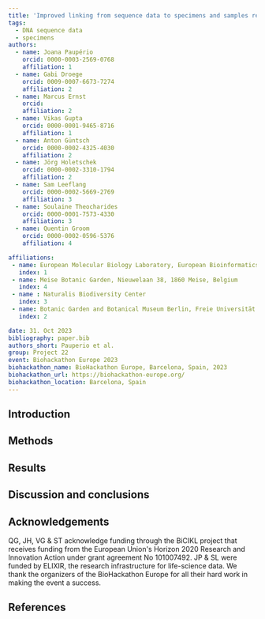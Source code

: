 ```yaml
---
title: 'Improved linking from sequence data to specimens and samples repositories'
tags:
  - DNA sequence data
  - specimens
authors:
  - name: Joana Paupério
    orcid: 0000-0003-2569-0768
    affiliation: 1
  - name: Gabi Droege
    orcid: 0009-0007-6673-7274
    affiliation: 2
  - name: Marcus Ernst
    orcid: 
    affiliation: 2
  - name: Vikas Gupta
    orcid: 0000-0001-9465-8716
    affiliation: 1
  - name: Anton Güntsch
    orcid: 0000-0002-4325-4030
    affiliation: 2
  - name: Jörg Holetschek
    orcid: 0000-0002-3310-1794
    affiliation: 2
  - name: Sam Leeflang
    orcid: 0000-0002-5669-2769
    affiliation: 3
  - name: Soulaine Theocharides
    orcid: 0000-0001-7573-4330
    affiliation: 3
  - name: Quentin Groom
    orcid: 0000-0002-0596-5376
    affiliation: 4

affiliations:
 - name: European Molecular Biology Laboratory, European Bioinformatics Institute, Wellcome Genome Campus, Hinxton, Cambridge, CB10 1SD, United Kingdom
   index: 1
 - name: Meise Botanic Garden, Nieuwelaan 38, 1860 Meise, Belgium
   index: 4
 - name : Naturalis Biodiversity Center
   index: 3
 - name: Botanic Garden and Botanical Museum Berlin, Freie Universität Berlin, Koenigin-Luise-Str. 6-8, 14195 Berlin, Germany
   index: 2

date: 31. Oct 2023
bibliography: paper.bib
authors_short: Pauperio et al.
group: Project 22
event: Biohackathon Europe 2023
biohackathon_name: BioHackathon Europe, Barcelona, Spain, 2023
biohackathon_url: https://biohackathon-europe.org/
biohackathon_location: Barcelona, Spain
---
```


## Introduction

## Methods

## Results
## Discussion and conclusions

## Acknowledgements
QG, JH, VG & ST acknowledge funding through the BiCIKL project that receives funding from the European Union's Horizon 2020 Research and Innovation Action under grant agreement No 101007492. JP & SL were funded by ELIXIR, the research infrastructure for life-science data. We thank the organizers of the BioHackathon Europe for all their hard work in making the event a success.

## References





